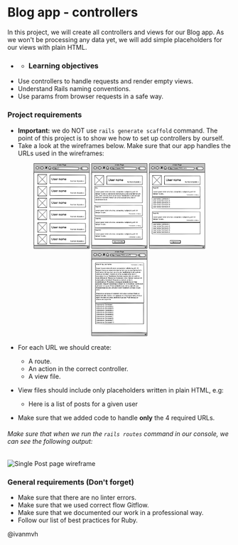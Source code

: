 # Blog app - controllers
In this project, we will create all controllers and views for our Blog app. As we won't be processing any data yet, we will add simple placeholders for our views with plain HTML.

- - ### Learning objectives
- Use controllers to handle requests and render empty views.
- Understand Rails naming conventions.
- Use params from browser requests in a safe way.

### Project requirements
-  **Important:** we do NOT use `rails generate scaffold` command. The point of this project is to show we how to set up controllers by ourself.
-  Take a look at the wireframes below. Make sure that our app handles the URLs used in the wireframes:  

<p align="center">
  <img src="img/blog_root_users.png" alt="All users page wireframe"  width="25%"  />
  <img src="img/blog_user_page.png" alt="Single user page wireframe"  width="25%"  />
  <img src="img/blog_user_all_posts.png" alt="All posts by a given user page wireframe"  width="25%"  />
  <img src="img/blog_single_post.png" alt="Single post page wireframe"  width="25%"  />
</p>

-  For each URL we should create:
    - A route.
    - An action in the correct controller.
    - A view file.

-  View files should include only placeholders written in plain HTML, e.g:
    - Here is a list of posts for a given user

-  Make sure that we added code to handle **only** the 4 required URLs.

###### Make sure that when we run the `rails routes` command in our console, we can see the following output:
![Single Post page wireframe](../images/routes.png)

### General requirements (Don't forget)
- Make sure that there are no linter errors.
- Make sure that we used correct flow Gitflow.
- Make sure that we documented our work in a professional way.
- Follow our list of best practices for Ruby.

@ivanmvh